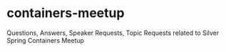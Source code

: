 # containers-meetup
Questions, Answers, Speaker Requests, Topic Requests related to Silver Spring Containers Meetup
